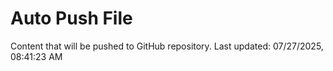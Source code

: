 # Auto Push File

Content that will be pushed to GitHub repository.
Last updated: 07/27/2025, 08:41:23 AM